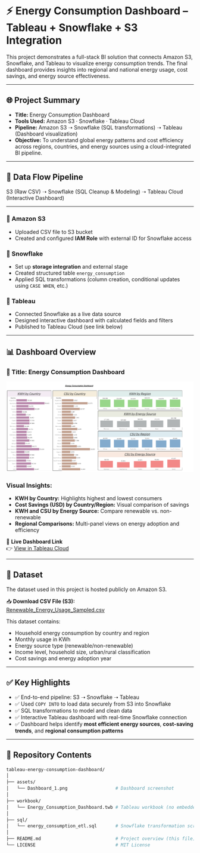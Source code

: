 # ⚡ Energy Consumption Dashboard – Tableau + Snowflake + S3 Integration

This project demonstrates a full-stack BI solution that connects Amazon S3, Snowflake, and Tableau to visualize energy consumption trends. The final dashboard provides insights into regional and national energy usage, cost savings, and energy source effectiveness.

---

## 🌐 Project Summary

- **Title:** Energy Consumption Dashboard
- **Tools Used:** Amazon S3 · Snowflake · Tableau Cloud
- **Pipeline:** Amazon S3 ➝ Snowflake (SQL transformations) ➝ Tableau (Dashboard visualization)
- **Objective:** To understand global energy patterns and cost efficiency across regions, countries, and energy sources using a cloud-integrated BI pipeline.

---

## 🔁 Data Flow Pipeline

S3 (Raw CSV) ➝ Snowflake (SQL Cleanup & Modeling) ➝ Tableau Cloud (Interactive Dashboard)

---

### 🔹 Amazon S3
- Uploaded CSV file to S3 bucket
- Created and configured **IAM Role** with external ID for Snowflake access

### 🔹 Snowflake
- Set up **storage integration** and external stage
- Created structured table `energy_consumption`
- Applied SQL transformations (column creation, conditional updates using `CASE WHEN`, etc.)

### 🔹 Tableau
- Connected Snowflake as a live data source
- Designed interactive dashboard with calculated fields and filters
- Published to Tableau Cloud (see link below)

---

## 📊 Dashboard Overview

### 🔸 Title: **Energy Consumption Dashboard**

![Dashboard Screenshot](images/Dashboard.png)

### Visual Insights:
- **KWH by Country:** Highlights highest and lowest consumers
- **Cost Savings (USD) by Country/Region:** Visual comparison of savings
- **KWH and CSU by Energy Source:** Compare renewable vs. non-renewable
- **Regional Comparisons:** Multi-panel views on energy adoption and efficiency

🔗 **Live Dashboard Link**  
👉 [View in Tableau Cloud](https://prod-apsoutheast-b.online.tableau.com/t/hritikmandlik63-2f9f664be6/views/Retail/Dashboard1)

---

## 📂 Dataset

The dataset used in this project is hosted publicly on Amazon S3.

📥 **Download CSV File (S3):**  
[Renewable_Energy_Usage_Sampled.csv](https://tableau1.projects.s3.amazonaws.com/Renewable_Energy_Usage_Sampled.csv)

This dataset contains:
- Household energy consumption by country and region
- Monthly usage in KWh
- Energy source type (renewable/non-renewable)
- Income level, household size, urban/rural classification
- Cost savings and energy adoption year

---

## ✅ Key Highlights

- ✅ End-to-end pipeline: S3 ➝ Snowflake ➝ Tableau
- ✅ Used `COPY INTO` to load data securely from S3 into Snowflake
- ✅ SQL transformations to model and clean data
- ✅ Interactive Tableau dashboard with real-time Snowflake connection
- ✅ Dashboard helps identify **most efficient energy sources**, **cost-saving trends**, and **regional consumption patterns**

---

## 📁 Repository Contents

```bash
tableau-energy-consumption-dashboard/
│
├── assets/
│   └── Dashboard_1.png                  # Dashboard screenshot
│
├── workbook/
│   └── Energy_Consumption_Dashboard.twb # Tableau workbook (no embedded data)
│
├── sql/
│   └── energy_consumption_etl.sql       # Snowflake transformation scripts
│
├── README.md                            # Project overview (this file)
└── LICENSE                              # MIT License
